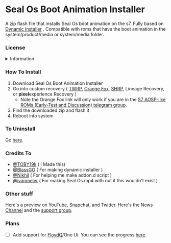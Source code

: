 <!-- This file is for GitHub for the best reading experience go to https://github.com/TOBY19k/Seal-Os-Boot-Animation-Installer -->
# Seal Os Boot Animation Installer
A zip flash file that installs Seal Os boot animation on the s7.
Fully based on [Dynamic Installer](https://forum.xda-developers.com/t/zip-dual-installer-dynamic-installer-stable-4-6-b-android-10-or-earlier.4279541/) .
Compatible with roms that have the boot animation in the system/product/media or system/media folder.
### License
<details>
<summary>Information</summary>
    This program is free software: you can redistribute it and/or modify
    it under the terms of the GNU General Public License as published by
    the Free Software Foundation, either version 3 of the License, or
    (at your option) any later version.
    This program is distributed in the hope that it will be useful,
    but WITHOUT ANY WARRANTY; without even the implied warranty of
    MERCHANTABILITY or FITNESS FOR A PARTICULAR PURPOSE.  See the
    GNU General Public License for more details.
</details>

### How To Install
1. Download Seal Os Boot Animation Installer
2. Go into custom recovery ( [TWRP](http://twrp.me/Devices/Samsung/), [Orange Fox](https://t.me/c/1057997886/583184), [SHRP](https://skyhawkrecovery.github.io/Devices.html), Lineage Recovery, or **pixel**experience Recovery )
   - Note the Orange Fox link will only work if you are in the [S7 AOSP-like ROMs (Early-Test and Discussion) telegram group](https://t.me/+Pw_EPmXMmzDZIME-).
3. Find the downloaded zip and flash it
4. Reboot into system

### To Uninstall
Go [here](https://github.com/TOBY19k/Boot-Animation-Uninstaller-).

### Credits To
- [@TOBY19k](https://forum.xda-developers.com/m/toby19k.12326709/) ( I Made this)
- [@BlassGO](https://forum.xda-developers.com/m/blassgo.11402469/) ( For making dynamic installer )
- [@Nikhil](https://forum.xda-developers.com/m/nikhil.4867515/) ( For helping me make addon.d script )
- [@ivanmeler](https://forum.xda-developers.com/m/ivan_meler.4610599/) ( For making Seal Os.mp4 with out it this wouldn't exist )

### Other stuff 
Here's a preview on [YouTube](https://youtu.be/T2lpjj9OCqg), [Snapchat](https://t.snapchat.com/cPVb7ytw), and [Twitter](https://twitter.com/TOBY19k/status/1591177363160793110?t=LMCgZQttGzNYVd0nxLv-0Q&s=19).
Here's the [News Channel](https://t.me/sealosinstaller) 
and the 
[support group](https://t.me/sealosbootanimationinstaller).
### Plans
- [ ] Add support for [FloydQ](https://forum.xda-developers.com/t/rom-10-0-oneui-2-5-g930x-g935x-n930x-n935x-floydq-v7-0.4085667/)/One Ui. You can see the progress [here](https://github.com/TOBY19k/Seal-Os-Boot-Animation-Installer/blob/Samsung-or-Samsung-based-rom/system/media/SCAMSUNGboot.md).
